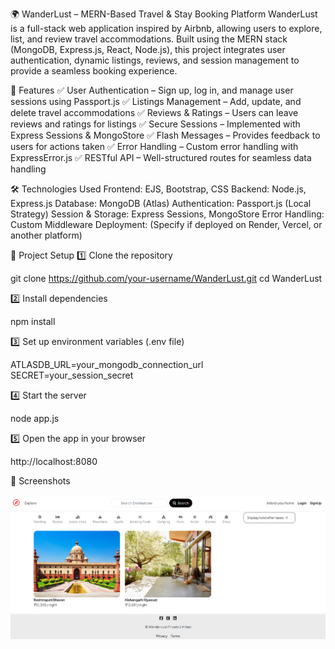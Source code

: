 🌍 WanderLust – MERN-Based Travel & Stay Booking Platform
WanderLust is a full-stack web application inspired by Airbnb, allowing users to explore, list, and review travel accommodations. Built using the MERN stack (MongoDB, Express.js, React, Node.js), this project integrates user authentication, dynamic listings, reviews, and session management to provide a seamless booking experience.

🚀 Features
✅ User Authentication – Sign up, log in, and manage user sessions using Passport.js
✅ Listings Management – Add, update, and delete travel accommodations
✅ Reviews & Ratings – Users can leave reviews and ratings for listings
✅ Secure Sessions – Implemented with Express Sessions & MongoStore
✅ Flash Messages – Provides feedback to users for actions taken
✅ Error Handling – Custom error handling with ExpressError.js
✅ RESTful API – Well-structured routes for seamless data handling

🛠️ Technologies Used
Frontend: EJS, Bootstrap, CSS
Backend: Node.js, Express.js
Database: MongoDB (Atlas)
Authentication: Passport.js (Local Strategy)
Session & Storage: Express Sessions, MongoStore
Error Handling: Custom Middleware
Deployment: (Specify if deployed on Render, Vercel, or another platform)

📂 Project Setup
1️⃣ Clone the repository

git clone https://github.com/your-username/WanderLust.git
cd WanderLust

2️⃣ Install dependencies

npm install

3️⃣ Set up environment variables (.env file)

ATLASDB_URL=your_mongodb_connection_url
SECRET=your_session_secret

4️⃣ Start the server

node app.js

5️⃣ Open the app in your browser

http://localhost:8080

📸 Screenshots

![image alt](https://github.com/daksha9300raw/WanderLust/blob/a59aee526e06eff1f07f0bfec67b492840e50489/Screenshot%202025-02-12%20175514.png)

